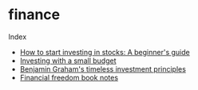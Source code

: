 # finance

Index

* [How to start investing in stocks: A beginner's guide](investing-beginner.md)
* [Investing with a small budget](small-budget.md)
* [Benjamin Graham's timeless investment principles](graham-principles.md)
* [Financial freedom book notes](book-financial-freedom-sabatier.md)

